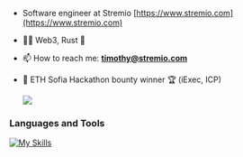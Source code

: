 - Software engineer at Stremio
  [https://www.stremio.com](https://www.stremio.com)

- 👨‍💻 Web3, Rust 👾

- 📫 How to reach me: 
**timothy@stremio.com**

- 💸 ETH Sofia Hackathon bounty winner 🏆 (iExec, ICP)

  ![](https://komarev.com/ghpvc/?username=kkaskak&color=dc143c&abbreviated=true)

<h3 align="left">Languages and Tools</h3>

[![My Skills](https://skillicons.dev/icons?i=js,swift,ts,rust,wasm,react,nodejs,expressjs,mongodb,threejs,latex,babel,figma,github,vscode)](https://skillicons.dev)
